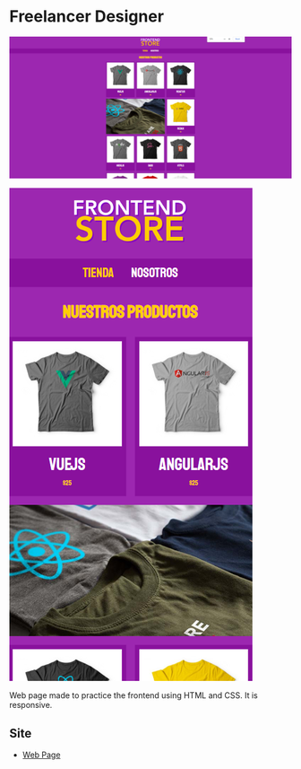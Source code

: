 # Freelancer Designer
![Design preview for the Web Page](./img/preview.png)

![Design preview for the Web Page](./img/preview-responsive.png)

Web page made to practice the frontend using HTML and CSS. It is responsive.

## Site
- [Web Page](https://xxfrontendstorexx.netlify.app/)